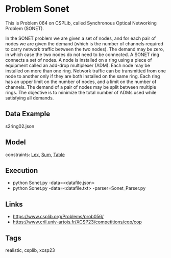 # Problem Sonet

This is Problem 064 on CSPLib, called Synchronous Optical Networking Problem (SONET).

In the SONET problem we are given a set of nodes, and for
each pair of nodes we are given the demand (which is the number of channels required to carry
network traffic between the two nodes). The demand may be zero, in which case the two nodes
do not need to be connected. A SONET ring connects a set of nodes. A node is installed on
a ring using a piece of equipment called an add-drop multiplexer (ADM). Each node may be
installed on more than one ring. Network traffic can be transmitted from one node to another
only if they are both installed on the same ring. Each ring has an upper limit on the number
of nodes, and a limit on the number of channels. The demand of a pair of nodes may be split
between multiple rings. The objective is to minimize the total number of ADMs used while
satisfying all demands.

## Data Example
  s2ring02.json

## Model
  constraints: [Lex](http://pycsp.org/documentation/constraints/Lex), [Sum](http://pycsp.org/documentation/constraints/Sum), [Table](http://pycsp.org/documentation/constraints/Table)

## Execution
  - python Sonet.py -data=<datafile.json>
  - python Sonet.py -data=<datafile.txt> -parser=Sonet_Parser.py

## Links
  - https://www.csplib.org/Problems/prob056/
  - https://www.cril.univ-artois.fr/XCSP23/competitions/cop/cop

## Tags
  realistic, csplib, xcsp23
